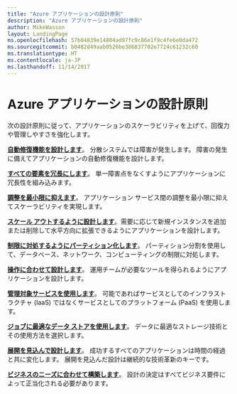 ```yaml
---
title: "Azure アプリケーションの設計原則"
description: "Azure アプリケーションの設計原則"
author: MikeWasson
layout: LandingPage
ms.openlocfilehash: 57b04839e14804ad97fc9c86e1f9c4fe6e0da472
ms.sourcegitcommit: b0482d49aab0526be386837702e7724c61232c60
ms.translationtype: HT
ms.contentlocale: ja-JP
ms.lasthandoff: 11/14/2017
---
```

# <a name="design-principles-for-azure-applications"></a>Azure アプリケーションの設計原則

次の設計原則に従って、アプリケーションのスケーラビリティを上げて、回復力や管理しやすさを強化します。 

**[自動修復機能を設計します](self-healing.md)**。 分散システムでは障害が発生します。 障害の発生に備えてアプリケーションの自動修復機能を設計します。

**[すべての要素を冗長にします](redundancy.md)**。 単一障害点をなくすようにアプリケーションに冗長性を組み込みます。
 
**[調整を最小限に抑えます](minimize-coordination.md)**。 アプリケーション サービス間の調整を最小限に抑えてスケーラビリティを実現します。
 
**[スケール アウトするように設計します](scale-out.md)**。需要に応じて新規インスタンスを追加または削除して水平方向に拡張できるようにアプリケーションを設計します。

**[制限に対処するようにパーティション化します](partition.md)**。 パーティション分割を使用して、データベース、ネットワーク、コンピューティングの制限に対処します。

**[操作に合わせて設計します](design-for-operations.md)**。 運用チームが必要なツールを得られるようにアプリケーションを設計します。

**[管理対象サービスを使用します](managed-services.md)**。 可能であればサービスとしてのインフラストラクチャ (IaaS) ではなくサービスとしてのプラットフォーム (PaaS) を使用します。

**[ジョブに最適なデータ ストアを使用します](use-the-best-data-store.md)**。 データに最適なストレージ技術とその使用方法を選択します。 
 
**[展開を見込んで設計します](design-for-evolution.md)**。 成功するすべてのアプリケーションは時間の経過と共に変化します。 展開を見込んだ設計は継続的な技術革新のキーです。

**[ビジネスのニーズに合わせて構築します](build-for-business.md)**。 設計の決定はすべてビジネス要件によって正当化される必要があります。

